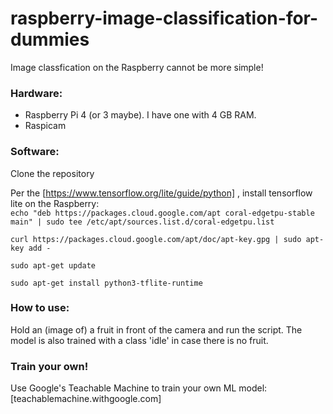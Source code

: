 # raspberry-image-classification-for-dummies

Image classfication on the Raspberry cannot be more simple! 

### Hardware:
- Raspberry Pi 4 (or 3 maybe). I have one with 4 GB RAM. 
- Raspicam

### Software:
Clone the repository

Per the [https://www.tensorflow.org/lite/guide/python] , install tensorflow lite on the Raspberry:\
`echo "deb https://packages.cloud.google.com/apt coral-edgetpu-stable main" | sudo tee /etc/apt/sources.list.d/coral-edgetpu.list`

`curl https://packages.cloud.google.com/apt/doc/apt-key.gpg | sudo apt-key add -`

`sudo apt-get update`

`sudo apt-get install python3-tflite-runtime`

### How to use:
Hold an (image of) a fruit in front of the camera and run the script.
The model is also trained with a class 'idle' in case there is no fruit.

### Train your own!
Use Google's Teachable Machine to train your own ML model: [teachablemachine.withgoogle.com] 
